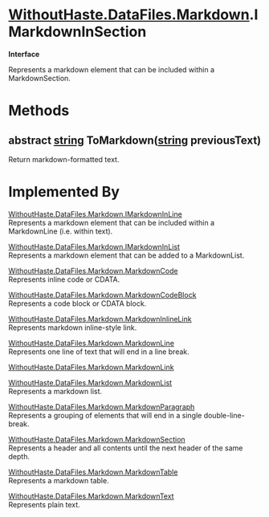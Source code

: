 # [WithoutHaste.DataFiles.Markdown](TableOfContents.WithoutHaste.DataFiles.Markdown.md).IMarkdownInSection

**Interface**  

Represents a markdown element that can be included within a MarkdownSection.  

# Methods

## abstract [string](https://docs.microsoft.com/en-us/dotnet/api/system.string) ToMarkdown([string](https://docs.microsoft.com/en-us/dotnet/api/system.string) previousText)

Return markdown-formatted text.  

# Implemented By

[WithoutHaste.DataFiles.Markdown.IMarkdownInLine](WithoutHaste.DataFiles.Markdown.IMarkdownInLine.md)  
Represents a markdown element that can be included within a MarkdownLine (i.e. within text).  

[WithoutHaste.DataFiles.Markdown.IMarkdownInList](WithoutHaste.DataFiles.Markdown.IMarkdownInList.md)  
Represents a markdown element that can be added to a MarkdownList.  

[WithoutHaste.DataFiles.Markdown.MarkdownCode](WithoutHaste.DataFiles.Markdown.MarkdownCode.md)  
Represents inline code or CDATA.  

[WithoutHaste.DataFiles.Markdown.MarkdownCodeBlock](WithoutHaste.DataFiles.Markdown.MarkdownCodeBlock.md)  
Represents a code block or CDATA block.  

[WithoutHaste.DataFiles.Markdown.MarkdownInlineLink](WithoutHaste.DataFiles.Markdown.MarkdownInlineLink.md)  
Represents markdown inline-style link.  

[WithoutHaste.DataFiles.Markdown.MarkdownLine](WithoutHaste.DataFiles.Markdown.MarkdownLine.md)  
Represents one line of text that will end in a line break.  

[WithoutHaste.DataFiles.Markdown.MarkdownLink](WithoutHaste.DataFiles.Markdown.MarkdownLink.md)  
  

[WithoutHaste.DataFiles.Markdown.MarkdownList](WithoutHaste.DataFiles.Markdown.MarkdownList.md)  
Represents a markdown list.  

[WithoutHaste.DataFiles.Markdown.MarkdownParagraph](WithoutHaste.DataFiles.Markdown.MarkdownParagraph.md)  
Represents a grouping of elements that will end in a single double-line-break.  

[WithoutHaste.DataFiles.Markdown.MarkdownSection](WithoutHaste.DataFiles.Markdown.MarkdownSection.md)  
Represents a header and all contents until the next header of the same depth.  

[WithoutHaste.DataFiles.Markdown.MarkdownTable](WithoutHaste.DataFiles.Markdown.MarkdownTable.md)  
Represents a markdown table.  

[WithoutHaste.DataFiles.Markdown.MarkdownText](WithoutHaste.DataFiles.Markdown.MarkdownText.md)  
Represents plain text.  

